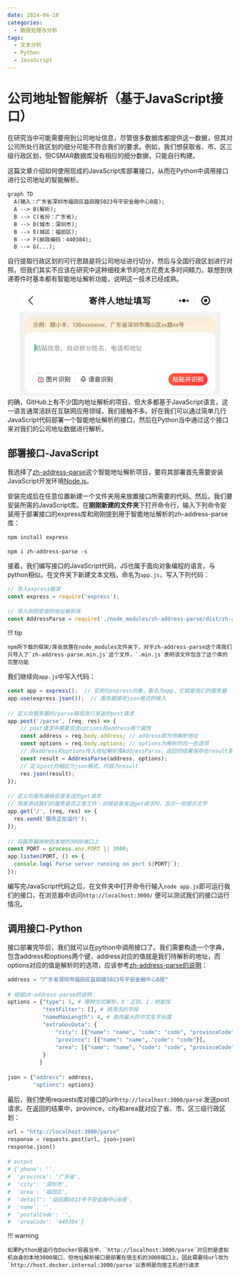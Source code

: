 ```yaml
---
date: 2024-04-18
categories:
  - 数据处理与分析
tags:
  - 文本分析
  - Python
  - JavaScript
---
```


# 公司地址智能解析（基于JavaScript接口）
在研究当中可能需要用到公司地址信息，尽管很多数据库都提供这一数据，但其对公司所处行政区划的细分可能不符合我们的要求。例如，我们想获取省、市、区三级行政区划，但CSMAR数据库没有相应的细分数据，只能自行构建。

这篇文章介绍如何使用现成的JavaScript库部署接口，从而在Python中调用接口进行公司地址的智能解析。

``` mermaid
graph TD
  A(输入：广东省深圳市福田区益田路5023号平安金融中心B座);
  A --> B(解析);
  B --> C(省份：广东省);
  B --> D(城市：深圳市);
  B --> E(城区：福田区);
  B --> F(邮政编码：440304);
  B --> G(...);
```

<!-- more -->

自行提取行政区划的可行思路是将公司地址进行切分，然后与全国行政区划进行对照，但我们其实不应该在研究中这种细枝末节的地方花费太多时间精力。联想到快递寄件时基本都有智能地址解析功能，说明这一技术已经成熟。
<div style="text-align: center;">
<img src="/images/address_parse_app.jpg" width="450" >
</div>
的确，GitHub上有不少国内地址解析的项目，但大多都基于JavaScript语言，这一语言通常活跃在互联网应用领域，我们接触不多。好在我们可以通过简单几行JavaScript代码部署一个智能地址解析的接口，然后在Python当中通过这个接口来对我们的公司地址数据进行解析。

## 部署接口-JavaScript
我选择了<a href="https://github.com/ldwonday/zh-address-parse/tree/master" target="_blank">zh-address-parse</a>这个智能地址解析项目，要将其部署首先需要安装JavaScript开发环境<a href="https://nodejs.org/en/download" target="_blank">Node.js</a>。

安装完成后在任意位置新建一个文件夹用来放置接口所需要的代码。然后，我们要安装所需的JavaScript库。在**刚刚新建的文件夹**下打开命令行，输入下列命令安装用于部署接口的express库和刚刚提到用于智能地址解析的zh-address-parse库：
```shell
npm install express

npm i zh-address-parse -s
```

接着，我们编写接口的JavaScript代码，JS也属于面向对象编程的语言，与python相似。在文件夹下新建文本文档，命名为`app.js`，写入下列代码：
```javascript
// 导入express框架
const express = require('express');

// 导入刚刚安装的地址解析库
const AddressParse = require('./node_modules/zh-address-parse/dist/zh-address-parse.min.js')
```

!!! tip

    npm所下载的框架/库会放置在node_modules文件夹下，对于zh-address-parse这个库我们只导入了`zh-address-parse.min.js`这个文件，`.min.js`表明该文件包含了这个库的完整功能

我们继续向`app.js`中写入代码：
```javascript
const app = express();  // 实例化express对象，取名为app，它就是我们的服务器
app.use(express.json());  // 服务器接收json格式的输入

// 定义向服务器的/parse路径进行发送的post请求
app.post('/parse', (req, res) => {
    // post请求中需要包含options和address两个属性
    const address = req.body.address; // address即为待解析地址
    const options = req.body.options; // options为解析时的一些选项
    // 将address和options传入地址解析库AddressParse，返回的结果保存在result变量里
    const result = AddressParse(address, options);
    // 定义post的相应为json格式，内容为result
    res.json(result);
});

// 定义向服务器根目录发送的get请求
// 用来测试我们的服务是否正常工作：对根目录发送get请求时，显示一些提示文字
app.get('/', (req, res) => {
  res.send('服务正在运行');
});

// 将服务器映射到本地的3000端口上
const PORT = process.env.PORT || 3000;
app.listen(PORT, () => {
  console.log(`Parse server running on port ${PORT}`);
});
```

编写完JavaScript代码之后，在文件夹中打开命令行输入`node app.js`即可运行我们的接口，在浏览器中访问`http://localhost:3000/` 便可以测试我们的接口运行情况。

## 调用接口-Python
接口部署完毕后，我们就可以在python中调用接口了。我们需要构造一个字典，包含address和options两个键，address对应的值就是我们待解析的地址，而options对应的值是解析时的选项，应该参考<a href="https://github.com/ldwonday/zh-address-parse/tree/master?tab=readme-ov-file#usage" target="_blank">zh-address-parse的说明</a>：

```python
address = "广东省深圳市福田区益田路5023号平安金融中心B座"

# 根据zh-address-parse的说明：
options = {"type": 1, # 哪种方式解析，0：正则，1：树查找
           "textFilter": [], # 预清洗的字段
           "nameMaxLength": 4, # 查找最大的中文名字长度
           "extraGovData": {
               "city": [{"name": "name", "code": "code", "provinceCode": "provinceCode"}],
               "province": [{"name": "name", "code": "code"}],
               "area": [{"name": "name", "code": "code", "provinceCode": "provinceCode", "cityCode": "cityCode"}]
           }
          }

json = {"address": address,
        "options": options}
```

最后，我们使用requests库对接口的url`http://localhost:3000/parse` 发送post请求。在返回的结果中，province，city和area就对应了省、市、区三级行政区划：
```python
url = "http://localhost:3000/parse"
response = requests.post(url, json=json)
response.json()

# output
# {'phone': '',
#  'province': '广东省',
#  'city': '深圳市',
#  'area': '福田区',
#  'detail': '益田路5023号平安金融中心B座',
#  'name': '',
#  'postalCode': '',
#  'areaCode': '440304'}
```

!!! warning

    如果Python是运行在Docker容器当中，`http://localhost:3000/parse`对应的是虚拟机自身的本地3000端口，但地址解析接口是部署在宿主机的3000端口上，因此需要将url改为`http://host.docker.internal:3000/parse`以表明是向宿主机进行请求